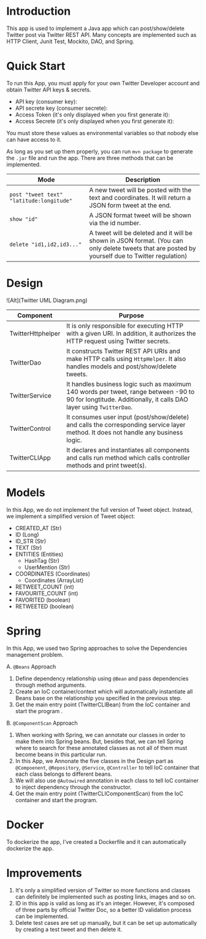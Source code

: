 # Introduction
This app is used to implement a Java app which can post/show/delete Twitter 
post via Twitter REST API. Many concepts are implemented such as HTTP Client, Junit Test, Mockito, DAO, and Spring. 

# Quick Start
To run this App, you must apply for your own Twitter Developer account and obtain Twitter API keys & secrets. 

 - API key (consumer key):
 - API secrete key (consumer secrete):
 - Access Token (it's only displayed when you first generate it):
 - Access Secrete (it's only displayed when you first generate it):
 
 You must store these values as environmental variables so that nobody else can have access to it. 
 
 As long as you set up them properly, you can run `mvn package` to generate the `.jar` file and run the app. 
 There are three methods that can be implemented. 
 
 Mode | Description
 --- | ---
 `post "tweet text" "latitude:longitude"` | A new tweet will be posted with the text and coordinates. It will return a JSON form tweet at the end. 
 `show "id"` | A JSON format tweet will be shown via the id number. 
 `delete "id1,id2,id3..."` | A tweet will be deleted and it will be shown in JSON format. (You can only delete tweets that are posted by yourself due to Twitter regulation)
 

# Design
![Alt](Twitter UML Diagram.png)

Component | Purpose
--- | ---
TwitterHttphelper | It is only responsible for executing HTTP with a given URI. In addition, it authorizes the HTTP request using Twitter secrets.
TwitterDao | It constructs Twitter REST API URIs and make HTTP calls using `HttpHelper`. It also handles models and post/show/delete tweets. 
TwitterService | It handles business logic such as maximum 140 words per tweet, range between -90 to 90 for longtitude. Additionally, it calls DAO layer using `TwitterDao`. 
TwitterControl | It consumes user input (post/show/delete) and calls the corresponding service layer method. It does not handle any business logic.
TwitterCLIApp | It declares and instantiates all components and calls run method which calls controller methods and print tweet(s).

# Models
In this App, we do not implement the full version of Tweet object. Instead, we implement a simplified
version of Tweet object:
* CREATED_AT (Str)
* ID (Long)
* ID_STR (Str)
* TEXT (Str)
* ENTITIES (Entities)
     * HashTag (Str)
     * UserMention (Str)
* COORDINATES (Coordinates)
     * Coordinates (ArrayList)
* RETWEET_COUNT (int)
* FAVOURITE_COUNT (int)
* FAVORITED (boolean)
* RETWEETED (boolean)



# Spring
In this App, we used two Spring approaches to solve the Dependencies management problem. 

A. `@Beans` Approach

1. Define dependency relationship using `@Bean` and pass dependencies through method arguments.
2. Create an IoC container/context which will automatically instantiate all Beans base on the relationship you specified in the previous step.
3. Get the main entry point (TwitterCLIBean) from the IoC container and start the program .

B. `@ComponentScan` Approach

1.  When working with Spring, we can annotate our classes in order to make them into Spring beans. 
But, besides that, we can tell Spring where to search for these annotated classes as not all of them 
must become beans in this particular run.
2. In this App, we Annonate the five classes in the Design part as `@Compoenent`, `@Repository`, `@Service`,
`@Controller` to tell IoC container that each class belongs to different beans. 
3. We will also use `@Autowired` annotation in each class to tell IoC container to inject dependency through the constructor.
4. Get the main entry point (TwitterCLIComponentScan) from the IoC container and start the program.

# Docker
To dockerize the app, I've created a Dockerfile and it can automatically dockerize the app. 



# Improvements
1. It's only a simplified version of Twitter so more functions and classes can definitely 
be implemented such as posting links, images and so on. 
2. ID in this app is valid as long as it's an integer. However, it's composed of three parts by 
official Twitter Doc, so a better ID validation process can be implemented. 
3. Delete test cases are set up manually, but it can be set up automatically by creating a test
tweet and then delete it. 